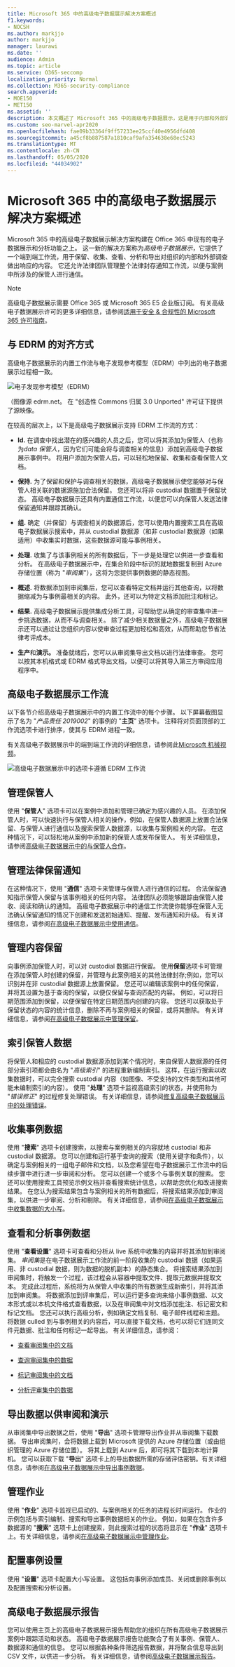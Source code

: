 ```yaml
---
title: Microsoft 365 中的高级电子数据展示解决方案概述
f1.keywords:
- NOCSH
ms.author: markjjo
author: markjjo
manager: laurawi
ms.date: ''
audience: Admin
ms.topic: article
ms.service: O365-seccomp
localization_priority: Normal
ms.collection: M365-security-compliance
search.appverid:
- MOE150
- MET150
ms.assetid: ''
description: 本文概述了 Microsoft 365 中的高级电子数据展示，这是用于内部和外部调查的工具。
ms.custom: seo-marvel-apr2020
ms.openlocfilehash: fae09b33364f9ff57233ee25ccf40e4956dfd408
ms.sourcegitcommit: a45cf8b887587a1810caf9afa354638e68ec5243
ms.translationtype: MT
ms.contentlocale: zh-CN
ms.lasthandoff: 05/05/2020
ms.locfileid: "44034902"
---
```

# <a name="overview-of-the-advanced-ediscovery-solution-in-microsoft-365"></a>Microsoft 365 中的高级电子数据展示解决方案概述

Microsoft 365 中的高级电子数据展示解决方案构建在 Office 365 中现有的电子数据展示和分析功能之上。 这一新的解决方案称为*高级电子数据展示*，它提供了一个端到端工作流，用于保留、收集、查看、分析和导出对组织的内部和外部调查做出响应的内容。 它还允许法律团队管理整个法律封存通知工作流，以便与案例中所涉及的保管人进行通信。 

> [!NOTE]
> 高级电子数据展示需要 Office 365 或 Microsoft 365 E5 企业版订阅。 有关高级电子数据展示许可的更多详细信息，请参阅[适用于安全 & 合规性的 Microsoft 365 许可指南](https://docs.microsoft.com/office365/servicedescriptions/microsoft-365-service-descriptions/microsoft-365-tenantlevel-services-licensing-guidance/microsoft-365-security-compliance-licensing-guidance#advanced-ediscovery)。

## <a name="alignment-with-edrm"></a>与 EDRM 的对齐方式

高级电子数据展示的内置工作流与电子发现参考模型（EDRM）中列出的电子数据展示过程相一致。 

![电子发现参考模型（EDRM）](../media/EDRMv1.png)

（图像源 edrm.net。 在 "创造性 Commons 归属 3.0 Unported" 许可证下提供了源映像。

在较高的层次上，以下是高级电子数据展示支持 EDRM 工作流的方式：

- **Id.** 在调查中找出潜在的感兴趣的人员之后，您可以将其添加为保管人（也称为*data 保管人*，因为它们可能会将与调查相关的信息）添加到高级电子数据展示事例中。 将用户添加为保管人后，可以轻松地保留、收集和查看保管人文档。

- **保持.** 为了保留和保护与调查相关的数据，高级电子数据展示使您能够对与保管人相关联的数据源施加合法保留。 您还可以将非 custodial 数据置于保留状态。 高级电子数据展示还具有内置通信工作流，以便您可以向保管人发送法律保留通知并跟踪其确认。

- **组.** 确定（并保留）与调查相关的数据源后，您可以使用内置搜索工具在高级电子数据展示搜索中，并从 custodial 数据源（和非 custodial 数据源（如果适用）中收集实时数据，这些数据源可能与事例相关。

- **处理.** 收集了与该事例相关的所有数据后，下一步是处理它以供进一步查看和分析。 在高级电子数据展示中，在集合阶段中标识的就地数据复制到 Azure 存储位置（称为 "*审阅集*"），这将为您提供事例数据的静态视图。 
 
- **概述.** 将数据添加到审阅集后，您可以查看特定文档并运行其他查询，以将数据缩减为与事例最相关的内容。 此外，还可以为特定文档添加批注和标记。
 
- **结果.** 高级电子数据展示提供集成分析工具，可帮助您从确定的审查集中进一步挑选数据，从而不与调查相关。 除了减少相关数据量之外，高级电子数据展示还可以通过让您组织内容以使审查过程更加轻松和高效，从而帮助您节省法律考评成本。

- **生产**和**演示。** 准备就绪后，您可以从审阅集导出文档以进行法律审查。 您可以按其本机格式或 EDRM 格式导出文档，以便可以将其导入第三方审阅应用程序中。

## <a name="advanced-ediscovery-workflow"></a>高级电子数据展示工作流

以下各节介绍高级电子数据展示中的内置工作流中的每个步骤。 以下屏幕截图显示了名为 "*产品责任 2019002*" 的事例的 "**主页**" 选项卡。 注释将对页面顶部的工作流选项卡进行排序，使其与 EDRM 进程一致。 

有关高级电子数据展示中的端到端工作流的详细信息，请参阅此[Microsoft 机械视频](https://go.microsoft.com/fwlink/?linkid=2066133)。 

![高级电子数据展示中的选项卡遵循 EDRM 工作流](../media/aedisco-homepage-1.png)

## <a name="managing-custodians"></a>管理保管人

使用 "**保管人**" 选项卡可以在案例中添加和管理已确定为感兴趣的人员。 在添加保管人时，可以快速执行与保管人相关的操作，例如，在保管人数据源上放置合法保留、与保管人进行通信以及搜索保管人数据源，以收集与案例相关的内容。 在这种情况下，可以轻松地从案例中添加新的保管人或发布保管人。 有关详细信息，请参阅[高级电子数据展示中的与保管人合作](managing-custodians.md)。

## <a name="managing-legal-hold-notifications"></a>管理法律保留通知

在这种情况下，使用 "**通信**" 选项卡来管理与保管人进行通信的过程。 合法保留通知指示保管人保留与该事例相关的任何内容。 法律团队必须能够跟踪由保管人接收、阅读和确认的通知。 高级电子数据展示中的通信工作流使你能够在保管人无法确认保留通知的情况下创建和发送初始通知、提醒、发布通知和升级。 有关详细信息，请参阅[在高级电子数据展示中使用通信](managing-custodian-communications.md)。

## <a name="managing-content-preservation"></a>管理内容保留

向事例添加保管人时，可以对 custodial 数据进行保留。 使用**保留**选项卡可管理在添加保管人时创建的保留，并管理与此案例相关的其他法律封存;例如，您可以识别并在非 custodial 数据源上放置保留。 您还可以编辑该案例中的任何保留，并将其设置为基于查询的保留，以便仅保留与查询匹配的内容。 例如，可以将日期范围添加到保留，以便保留在特定日期范围内创建的内容。 您还可以获取处于保留状态的内容的统计信息，删除不再与案例相关的保留，或将其删除。 有关详细信息，请参阅[在高级电子数据展示中管理保留](managing-holds.md)。

## <a name="indexing-custodian-data"></a>索引保管人数据

将保管人和相应的 custodial 数据源添加到某个情况时，来自保管人数据源的任何部分索引项都会由名为 "*高级索引*" 的进程重新编制索引。 这样，在运行搜索以收集数据时，可以完全搜索 custodial 内容（如图像、不受支持的文件类型和其他可能未编制索引的内容）。 使用 "**处理**" 选项卡监视高级索引的状态，并使用称为 "*错误修正*" 的过程修复处理错误。 有关详细信息，请参阅[修复高级电子数据展示中的处理错误](processing-data-for-case.md)。

## <a name="collecting-case-data"></a>收集事例数据

使用 "**搜索**" 选项卡创建搜索，以搜索与案例相关的内容就地 custodial 和非 custodial 数据源。 您可以创建和运行基于查询的搜索（使用关键字和条件），以确定与案例相关的一组电子邮件和文档，以及您希望在电子数据展示工作流中的后续步骤中进行进一步审阅和分析。 您可以创建一个或多个与事例关联的搜索。 您还可以使用搜索工具预览示例文档并查看搜索统计信息，以帮助您优化和改进搜索结果。 在您认为搜索结果包含与案例相关的所有数据后，将搜索结果添加到审阅集，以供进一步审阅、分析和剔除。 有关详细信息，请参阅[在高级电子数据展示中收集数据的大小写](collecting-data-for-ediscovery.md)。

## <a name="reviewing-and-analyzing-case-data"></a>查看和分析事例数据

使用 "**查看设置**" 选项卡可查看和分析从 live 系统中收集的内容并将其添加到审阅集。 *审阅集*是在电子数据展示工作流的前一阶段收集的 custodial 数据（如果适用、非 custodial 数据，则为数据的脱机副本）的静态集合。 将搜索结果添加到审阅集时，将触发一个过程，该过程会从容器中提取文件、提取元数据并提取文本。 完成此过程后，系统将为从保管人中收集的所有数据生成新索引，并将其添加到审阅集。 将数据添加到评审集后，可以运行更多查询来缩小事例数据、以文本形式或以本机文件格式查看数据，以及在审阅集中对文档添加批注、标记密文和标记文档。 您还可以执行高级分析，例如确定文档复制、电子邮件线程和主题。 将数据 culled 到与事例相关的内容后，可以直接下载文档，也可以将它们连同文件元数据、批注和任何标记一起导出。 有关详细信息，请参阅：

- [查看审阅集中的文档](view-documents-in-review-set.md)

- [查询审阅集中的数据](review-set-search.md)

- [标记审阅集中的文档](tagging-documents.md)

- [分析评审集中的数据](analyzing-data-in-review-set.md)

## <a name="exporting-data-for-review-and-presentation"></a>导出数据以供审阅和演示

从审阅集中导出数据之后，使用 "**导出**" 选项卡管理导出作业并从审阅集下载数据。 导出审阅集时，会将数据上载到 Microsoft 提供的 Azure 存储位置（或由组织管理的 Azure 存储位置）。 将其上载到 Azure 后，即可将其下载到本地计算机。 您可以获取下载 "**导出**" 选项卡上的导出数据所需的存储评估密钥。有关详细信息，请参阅[在高级电子数据展示中导出事例数据](exporting-data-ediscover20.md)。

## <a name="managing-jobs"></a>管理作业

使用 "**作业**" 选项卡监视已启动的、与案例相关的任务的进程长时间运行。 作业的示例包括与索引编制、搜索和导出事例数据相关的作业。 例如，如果在包含许多数据源的 "**搜索**" 选项卡上创建搜索，则此搜索过程的状态将显示在 "**作业**" 选项卡上。有关详细信息，请参阅[在高级电子数据展示中管理作业](managing-jobs-ediscovery20.md)。

## <a name="configuring-case-settings"></a>配置事例设置

使用 "**设置**" 选项卡配置大小写设置。 这包括向事例添加成员、关闭或删除事例以及配置搜索和分析设置。

## <a name="advanced-ediscovery-reports"></a>高级电子数据展示报告

您可以使用主页上的高级电子数据展示报告帮助您的组织在所有高级电子数据展示案例中跟踪活动和状态。 高级电子数据展示报告功能聚合了有关事例、保管人、数据源和通信的信息。 您可以根据各种条件筛选报告数据，并将聚合信息导出到 CSV 文件，以供进一步分析。  有关详细信息，请参阅[高级电子数据展示报告](advanced-ediscovery-reports.md)。
